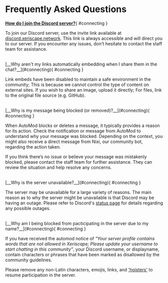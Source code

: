 # Frequently Asked Questions

[__How do I join the Discord server?__](#connecting){ #connecting }

To join our Discord server, use the invite link available at [discord.xeriscape.network](https://discord.xeriscape.network). This link is always accessible and will direct you to our server. If you encounter any issues, don’t hesitate to contact the staff team for assistance.

<br />
[__Why aren't my links automatically embedding when I share them in the chat?__](#connecting){ #connecting }

Link embeds have been disabled to maintain a safe environment in the community; This is because we cannot control the type of content on external sites. If you wish to share an image, upload it directly; For files, link to the original file source (e.g. GitHub).

<br />
[__Why is my message being blocked (or removed)?__](#connecting){ #connecting }

When AutoMod blocks or deletes a message, it typically provides a reason for its action. Check the notification or message from AutoMod to understand why your message was blocked. Depending on the context, you might also receive a direct message from Nixi, our community bot, regarding the action taken.

If you think there’s no issue or believe your message was mistakenly blocked, please contact the staff team for further assistance. They can review the situation and help resolve any concerns.

<br />
[__Why is the server unavailable?__](#connecting){ #connecting }

The server may be unavailable for a large variety of reasons. The main reason as to why the server might be unavailable is that Discord may be having an outage. Please refer to Discord's [status page](https://discordstatus.com/) for details regarding any possible outages.

<br />
[__Why am I being blocked from pacticipating in the server due to my name?__](#connecting){ #connecting }

If you have received the automod notice of *"Your server profile contains words that are not allowed in Xeriscape; Please update your username to start chatting in this community"*, your Discord username, or displayname, contain characters or phrases that have been marked as disallowed by the community guidelines. 

Please remove any non-Latin characters, emojis, links, and ['hoisters'](https://discord.com/community/developing-server-rules#:~:text=%E2%80%9CHoisting%E2%80%9D%20refers%20to%20using%20characters,top%20of%20the%20online%20list.) to resume participation in the server.